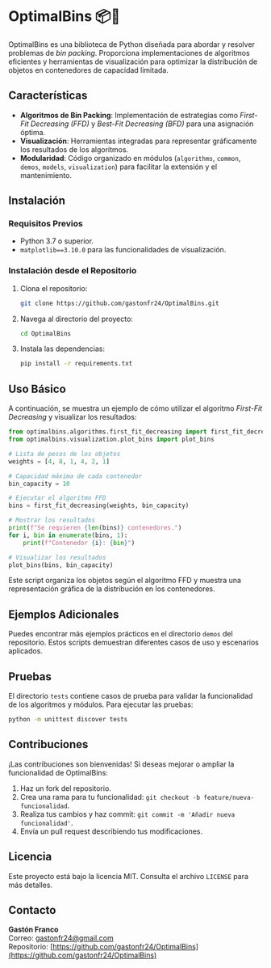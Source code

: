 # OptimalBins 📦🔢

OptimalBins es una biblioteca de Python diseñada para abordar y resolver problemas de *bin packing*. Proporciona implementaciones de algoritmos eficientes y herramientas de visualización para optimizar la distribución de objetos en contenedores de capacidad limitada.

## Características

- **Algoritmos de Bin Packing**: Implementación de estrategias como *First-Fit Decreasing (FFD)* y *Best-Fit Decreasing (BFD)* para una asignación óptima.
- **Visualización**: Herramientas integradas para representar gráficamente los resultados de los algoritmos.
- **Modularidad**: Código organizado en módulos (`algorithms`, `common`, `demos`, `models`, `visualization`) para facilitar la extensión y el mantenimiento.

## Instalación

### Requisitos Previos

- Python 3.7 o superior.
- `matplotlib==3.10.0` para las funcionalidades de visualización.

### Instalación desde el Repositorio

1. Clona el repositorio:

   ```bash
   git clone https://github.com/gastonfr24/OptimalBins.git
   ```

2. Navega al directorio del proyecto:

   ```bash
   cd OptimalBins
   ```

3. Instala las dependencias:

   ```bash
   pip install -r requirements.txt
   ```

## Uso Básico

A continuación, se muestra un ejemplo de cómo utilizar el algoritmo *First-Fit Decreasing* y visualizar los resultados:

```python
from optimalbins.algorithms.first_fit_decreasing import first_fit_decreasing
from optimalbins.visualization.plot_bins import plot_bins

# Lista de pesos de los objetos
weights = [4, 8, 1, 4, 2, 1]

# Capacidad máxima de cada contenedor
bin_capacity = 10

# Ejecutar el algoritmo FFD
bins = first_fit_decreasing(weights, bin_capacity)

# Mostrar los resultados
print(f"Se requieren {len(bins)} contenedores.")
for i, bin in enumerate(bins, 1):
    print(f"Contenedor {i}: {bin}")

# Visualizar los resultados
plot_bins(bins, bin_capacity)
```

Este script organiza los objetos según el algoritmo FFD y muestra una representación gráfica de la distribución en los contenedores.

## Ejemplos Adicionales

Puedes encontrar más ejemplos prácticos en el directorio `demos` del repositorio. Estos scripts demuestran diferentes casos de uso y escenarios aplicados.

## Pruebas

El directorio `tests` contiene casos de prueba para validar la funcionalidad de los algoritmos y módulos. Para ejecutar las pruebas:

```bash
python -m unittest discover tests
```

## Contribuciones

¡Las contribuciones son bienvenidas! Si deseas mejorar o ampliar la funcionalidad de OptimalBins:

1. Haz un fork del repositorio.
2. Crea una rama para tu funcionalidad: `git checkout -b feature/nueva-funcionalidad`.
3. Realiza tus cambios y haz commit: `git commit -m 'Añadir nueva funcionalidad'`.
4. Envía un pull request describiendo tus modificaciones.

## Licencia

Este proyecto está bajo la licencia MIT. Consulta el archivo `LICENSE` para más detalles.

## Contacto

**Gastón Franco**  
Correo: [gastonfr24@gmail.com](mailto:gastonfr24@gmail.com)  
Repositorio: [https://github.com/gastonfr24/OptimalBins](https://github.com/gastonfr24/OptimalBins)